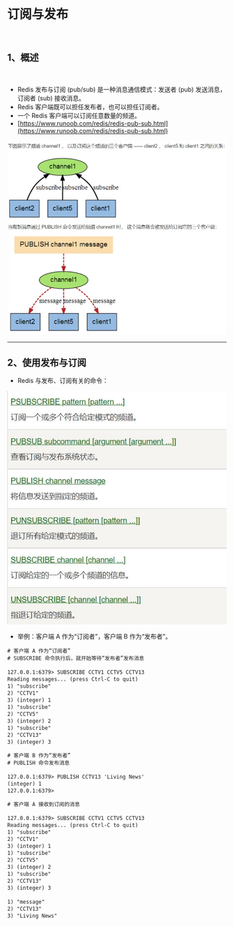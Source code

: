 # 订阅与发布

<br/>

## 1、概述

<br/>

- Redis 发布与订阅 (pub/sub) 是一种消息通信模式：发送者 (pub) 发送消息，订阅者 (sub) 接收消息。
- Redis 客户端既可以担任发布者，也可以担任订阅者。
- 一个 Redis 客户端可以订阅任意数量的频道。
- [https://www.runoob.com/redis/redis-pub-sub.html](https://www.runoob.com/redis/redis-pub-sub.html)



![1](5e3316f1-86c2-4b39-8c6b-e3ea2f88c4be/1.jpg)



---

## 2、使用发布与订阅

- Redis 与发布、订阅有关的命令：



![2](5e3316f1-86c2-4b39-8c6b-e3ea2f88c4be/2.jpg)



- 举例：客户端 A 作为“订阅者”，客户端 B 作为“发布者”。



```shell
# 客户端 A 作为“订阅者”
# SUBSCRIBE 命令执行后，就开始等待“发布者”发布消息

127.0.0.1:6379> SUBSCRIBE CCTV1 CCTV5 CCTV13
Reading messages... (press Ctrl-C to quit)
1) "subscribe"
2) "CCTV1"
3) (integer) 1
1) "subscribe"
2) "CCTV5"
3) (integer) 2
1) "subscribe"
2) "CCTV13"
3) (integer) 3
```



```shell
# 客户端 B 作为“发布者”
# PUBLISH 命令发布消息

127.0.0.1:6379> PUBLISH CCTV13 'Living News'
(integer) 1
127.0.0.1:6379>
```



```shell
# 客户端 A 接收到订阅的消息

127.0.0.1:6379> SUBSCRIBE CCTV1 CCTV5 CCTV13
Reading messages... (press Ctrl-C to quit)
1) "subscribe"
2) "CCTV1"
3) (integer) 1
1) "subscribe"
2) "CCTV5"
3) (integer) 2
1) "subscribe"
2) "CCTV13"
3) (integer) 3

1) "message"
2) "CCTV13"
3) "Living News"
```